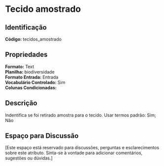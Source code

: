 # Tecido amostrado

## Identificação
**Código:** tecidos_amostrado

## Propriedades
**Formato:** Text  
**Planilha:** biodiversidade  
**Formato Entrada:** Entrada  
**Vocabulário Controlado:** Sim  
**Colunas Condicionadas:**   

## Descrição
Indentifica se foi retirado amostra para o tecido. Usar termos padrão: Sim; Não

## Espaço para Discussão
[Este espaço está reservado para discussões, perguntas e esclarecimentos sobre este atributo. Sinta-se à vontade para adicionar comentários, sugestões ou dúvidas.]
